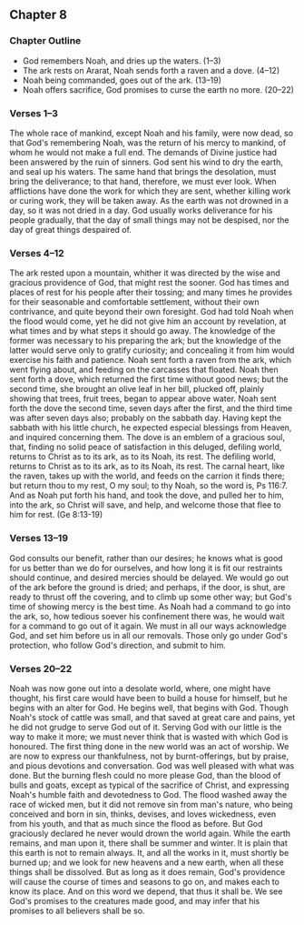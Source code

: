 ## Chapter 8

### Chapter Outline

- God remembers Noah, and dries up the waters. (1–3)
- The ark rests on Ararat, Noah sends forth a raven and a dove. (4–12)
- Noah being commanded, goes out of the ark. (13–19)
- Noah offers sacrifice, God promises to curse the earth no more. (20–22)

### Verses 1–3

The whole race of mankind, except Noah and his family, were now dead, so that God's remembering Noah, was the return of his mercy to mankind, of whom he would not make a full end. The demands of Divine justice had been answered by the ruin of sinners. God sent his wind to dry the earth, and seal up his waters. The same hand that brings the desolation, must bring the deliverance; to that hand, therefore, we must ever look. When afflictions have done the work for which they are sent, whether killing work or curing work, they will be taken away. As the earth was not drowned in a day, so it was not dried in a day. God usually works deliverance for his people gradually, that the day of small things may not be despised, nor the day of great things despaired of.

### Verses 4–12

The ark rested upon a mountain, whither it was directed by the wise and gracious providence of God, that might rest the sooner. God has times and places of rest for his people after their tossing; and many times he provides for their seasonable and comfortable settlement, without their own contrivance, and quite beyond their own foresight. God had told Noah when the flood would come, yet he did not give him an account by revelation, at what times and by what steps it should go away. The knowledge of the former was necessary to his preparing the ark; but the knowledge of the latter would serve only to gratify curiosity; and concealing it from him would exercise his faith and patience. Noah sent forth a raven from the ark, which went flying about, and feeding on the carcasses that floated. Noah then sent forth a dove, which returned the first time without good news; but the second time, she brought an olive leaf in her bill, plucked off, plainly showing that trees, fruit trees, began to appear above water. Noah sent forth the dove the second time, seven days after the first, and the third time was after seven days also; probably on the sabbath day. Having kept the sabbath with his little church, he expected especial blessings from Heaven, and inquired concerning them. The dove is an emblem of a gracious soul, that, finding no solid peace of satisfaction in this deluged, defiling world, returns to Christ as to its ark, as to its Noah, its rest. The defiling world, returns to Christ as to its ark, as to its Noah, its rest. The carnal heart, like the raven, takes up with the world, and feeds on the carrion it finds there; but return thou to my rest, O my soul; to thy Noah, so the word is, Ps 116:7. And as Noah put forth his hand, and took the dove, and pulled her to him, into the ark, so Christ will save, and help, and welcome those that flee to him for rest. (Ge 8:13-19)

### Verses 13–19

God consults our benefit, rather than our desires; he knows what is good for us better than we do for ourselves, and how long it is fit our restraints should continue, and desired mercies should be delayed. We would go out of the ark before the ground is dried; and perhaps, if the door, is shut, are ready to thrust off the covering, and to climb up some other way; but God's time of showing mercy is the best time. As Noah had a command to go into the ark, so, how tedious soever his confinement there was, he would wait for a command to go out of it again. We must in all our ways acknowledge God, and set him before us in all our removals. Those only go under God's protection, who follow God's direction, and submit to him.

### Verses 20–22

Noah was now gone out into a desolate world, where, one might have thought, his first care would have been to build a house for himself, but he begins with an alter for God. He begins well, that begins with God. Though Noah's stock of cattle was small, and that saved at great care and pains, yet he did not grudge to serve God out of it. Serving God with our little is the way to make it more; we must never think that is wasted with which God is honoured. The first thing done in the new world was an act of worship. We are now to express our thankfulness, not by burnt-offerings, but by praise, and pious devotions and conversation. God was well pleased with what was done. But the burning flesh could no more please God, than the blood of bulls and goats, except as typical of the sacrifice of Christ, and expressing Noah's humble faith and devotedness to God. The flood washed away the race of wicked men, but it did not remove sin from man's nature, who being conceived and born in sin, thinks, devises, and loves wickedness, even from his youth, and that as much since the flood as before. But God graciously declared he never would drown the world again. While the earth remains, and man upon it, there shall be summer and winter. It is plain that this earth is not to remain always. It, and all the works in it, must shortly be burned up; and we look for new heavens and a new earth, when all these things shall be dissolved. But as long as it does remain, God's providence will cause the course of times and seasons to go on, and makes each to know its place. And on this word we depend, that thus it shall be. We see God's promises to the creatures made good, and may infer that his promises to all believers shall be so.

